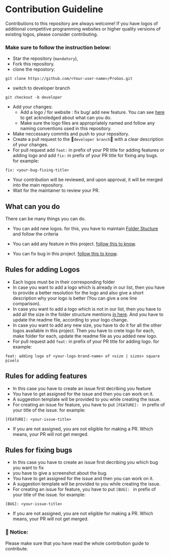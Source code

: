 # Contribution Guideline

Contributions to this repository are always welcome! If you have logos of additional competitive programming websites or higher quality versions of existing logos, please consider contributing. 

### Make sure to follow the instruction below:

- Star the repository (`mandatory`),
- Fork this repository.
- clone the repostory:
```
git clone https://github.com/<Your-user-name>/ProGos.git
```
- switch to developer branch
```
git checkout -b developer
```
- Add your changes:
    - Add a logo / for website : fix bug/ add new feature. You can see [here](#what-can-you-do) to get acknoledged about what can you do.
    - Make sure the logo files are appropriately named and follow any naming conventions used in this repository.
- Make neccessary commits and push to your repository.
- Create a pull request to the 🔴`developer branch`🔴 with a clear description of your changes. 
- For pull request add `feat:` in prefix of  your PR title for adding features or adding logo and add `fix:` in prefix of  your PR title for fixing any bugs. for example:
```
fix: <your-bug-fixing-title>
``` 
- Your contribution will be reviewed, and upon approval, it will be merged into the main repository.
-  Wait for the maintainer to review your PR.

## What can you do
There can be many things you can do.

- You can add new logos. for this, you have to maintain [Folder Stucture](#rules-for-adding-logos) and follow the criteria

- You can add any feature in this project. [follow this to know](#rules-for-adding-features).

- You can fix bug in this project. [follow this to know](#rules-for-fixing-bugs).



## Rules for adding Logos

- Each logos must be in their corresponding folder
- In case you want to add a logo which is already in our list, then you have to provide a better resolution for the logo and also give a short description why your logo is better (You can give a one line comparison).
- In case you want to add a logo which is not in our list, then you have to add all the size in the folder structure mentions  [in here](./README.md#logos). And you have to update the readme file, according to your logo change.
- In case you want to add any new size, you have to do it for all the other logos available in this project. Then you have to crete logo for each, make folder for each, update the readme file as you added new logo.
- For pull request add `feat:` in prefix of  your PR title for adding logo. for example:
```
feat: adding logo of <your-logo-brand-name> of <size | sizes> square pixels
``` 

## Rules for adding features 

- In this case you have to create an issue first decribing you feature
- You have to get assigned for the issue and then you can work on it. 
- A suggestion template will be provided to you while creating the issue.
- For creating an issue for feature, you have to put `[FEATURE]: ` in prefix of your title of the issue. for example:
```
[FEATURE]: <your-issue-title>
```

- If you are not assigned, you are not eligible for making a PR. Which means, your PR will not get merged. 

## Rules for fixing bugs 
- In this case you have to create an issue first decribing you which bug you want to fix
- you have to give a screenshot about the bug.
- You have to get assigned for the issue and then you can work on it. 
- A suggestion template will be provided to you while creating the issue.
- For creating an issue for feature, you have to put `[BUG]: ` in prefix of your title of the issue. for example:
```
[BUG]: <your-issue-title>
```

- If you are not assigned, you are not eligible for making a PR. Which means, your PR will not get merged. 


### 🔴 Notice:
Please make sure that you have read the whole contribution guide to contribute.
